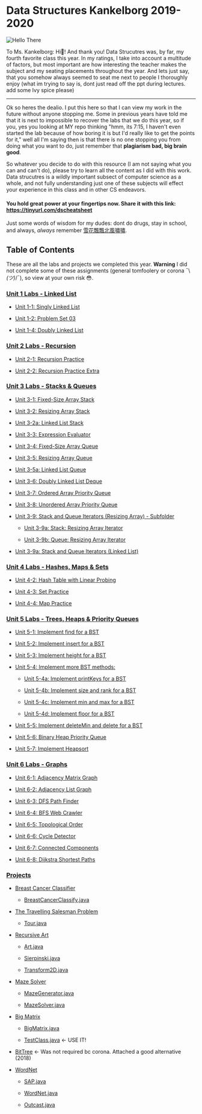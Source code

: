 # Data Structures Kankelborg 2019-2020
![Hello There](https://media.giphy.com/media/Nx0rz3jtxtEre/giphy.gif)

To Ms. Kankelborg: Hi:wave:! And thank you! Data Strucutres was, by far, my fourth favorite class this year. In my ratings, I take into account a multitude of factors, but most important are how interesting the teacher makes the subject and my seating placements throughout the year. And lets just say, that you somehow always seemed to seat me next to people I thoroughly enjoy (what im trying to say is, dont just read off the ppt during lectures. add some Ivy spice please)

____

Ok so heres the dealio. I put this here so that I can view my  work in the future without anyone stopping me. Some in previous years have told me that it is next to impossible to recover the labs that we do this year, so if you, yes you looking at MY repo thinking "hmm, its 7:15, I haven't even started the lab because of how boring it is but I'd really like to get the points for it," well all I'm saying then is that there is no one stopping you from doing what you want to do, just remember that **plagiarism bad, big brain good**. 

So whatever you decide to do with this resource (I am not saying what you can and can't do), please try to learn all the content as I did with this work. Data strucutres is a wildly important subsect of computer science as a whole, and not fully understanding just one of these subjects will effect your experience in this class and in other CS endeavors. 

#### You hold great power at your fingertips now. Share it with this link: https://tinyurl.com/dscheatsheet

Just some words of wisdom for my dudes: dont do drugs, stay in school, and always, *always* remember [雪花飄飄北風嘯嘯](https://youtu.be/W8x4m-qpmJ8?t=90).

## Table of Contents

These are all the labs and projects we completed this year. **Warning** I did not complete some of these assignments (general tomfoolery or corona ¯\\_(ツ)_/¯), so view at your own risk :flushed:.

### [Unit 1 Labs - Linked List](https://github.com/kinnerparikh/Data-Structures-Work/tree/master/Unit_1_Labs_LinkedList)

* [Unit 1-1: Singly Linked List](../master/Unit_1_Labs_LinkedList/SinglyLinkedList.java)
  
* [Unit 1-2: Problem Set 03](../master/Unit_1_Labs_LinkedList/ProblemSet03.java)
  
* [Unit 1-4: Doubly Linked List](../master/Unit_1_Labs_LinkedList/DoublyLinkedList.java)
    
### [Unit 2 Labs - Recursion](https://github.com/kinnerparikh/Data-Structures-Work/tree/master/Unit_2_Labs_Recursion)

* [Unit 2-1: Recursion Practice](../master/Unit_2_Labs_Recursion/RecursionPractice.java)
  
* [Unit 2-2: Recursion Practice Extra](../master/Unit_2_Labs_Recursion/RecursionPracticeExtra.java)

### [Unit 3 Labs - Stacks & Queues](https://github.com/kinnerparikh/Data-Structures-Work/tree/master/Unit_3_Labs_Stacks_Queues)

* [Unit 3-1: Fixed-Size Array Stack](../master/Unit_3_Labs_Stacks_Queues/FixedSizeArrayStack.java)

* [Unit 3-2: Resizing Array Stack](../master/Unit_3_Labs_Stacks_Queues/ResizingArrayStack.java)

* [Unit 3-2a: Linked List Stack](../master/Unit_3_Labs_Stacks_Queues/LinkedListStack.java)

* [Unit 3-3: Expression Evaluator](../master/Unit_3_Labs_Stacks_Queues/ExpressionEvaluator.java)

* [Unit 3-4: Fixed-Size Array Queue](../master/Unit_3_Labs_Stacks_Queues/FixedSizeArrayQueue.java)

* [Unit 3-5: Resizing Array Queue](../master/Unit_3_Labs_Stacks_Queues/ResizingArrayQueue.java)

* [Unit 3-5a: Linked List Queue](../master/Unit_3_Labs_Stacks_Queues/LinkedListQueue.java)

* [Unit 3-6: Doubly Linked List Deque](../master/Unit_3_Labs_Stacks_Queues/LinkedListDeque.java)

* [Unit 3-7: Ordered Array Priority Queue](https://www.youtube.com/watch?v=dQw4w9WgXcQ)

* [Unit 3-8: Unordered Array Priority Queue](https://www.youtube.com/watch?v=dQw4w9WgXcQ)

* [Unit 3-9: Stack and Queue Iterators (Resizing Array) - Subfolder](https://github.com/kinnerparikh/Data-Structures-Work/tree/master/Unit_3_Labs_Stacks_Queues/Iterators)

   * [Unit 3-9a: Stack: Resizing Array Iterator](../master/Unit_3_Labs_Stacks_Queues/Iterators/ResizingArrayStack.java)
   
   * [Unit 3-9b: Queue: Resizing Array Iterator](../master/Unit_3_Labs_Stacks_Queues/Iterators/ResizingArrayQueue.java)

* [Unit 3-9a: Stack and Queue Iterators (Linked List)](https://www.youtube.com/watch?v=dQw4w9WgXcQ)

### [Unit 4 Labs - Hashes, Maps & Sets](https://github.com/kinnerparikh/Data-Structures-Work/tree/master/Unit_4_Labs_Hashes_Maps_Sets)

* [Unit 4-2: Hash Table with Linear Probing](../master/Unit_4_Labs_Hashes_Maps_Sets/LinearProbingHashTable.java)

* [Unit 4-3: Set Practice](../master/Unit_4_Labs_Hashes_Maps_Sets/SetPractice.java)

* [Unit 4-4: Map Practice](../master/Unit_4_Labs_Hashes_Maps_Sets/MapPractice.java)

### [Unit 5 Labs - Trees, Heaps & Priority Queues](https://github.com/kinnerparikh/Data-Structures-Work/tree/master/Unit_5_Labs_Tree_Heaps_PQs)

* [Unit 5-1: Implement find for a BST](../master/Unit_5_Labs_Tree_Heaps_PQs/BSTFind.java)

* [Unit 5-2: Implement insert for a BST](../master/Unit_5_Labs_Tree_Heaps_PQs/BSTInsert.java)

* [Unit 5-3: Implement height for a BST](../master/Unit_5_Labs_Tree_Heaps_PQs/BSTHeight.java)

* [Unit 5-4: Implement more BST methods:](https://github.com/kinnerparikh/Data-Structures-Work/tree/master/Unit_5_Labs_Tree_Heaps_PQs/BST_Methods)

  * [Unit 5-4a: Implement printKeys for a BST](../master/Unit_5_Labs_Tree_Heaps_PQs/BST_Methods/BSTPrintKeys.java)
  
  * [Unit 5-4b: Implement size and rank for a BST](../master/Unit_5_Labs_Tree_Heaps_PQs/BST_Methods/BSTSize_Rank.java)
  
  * [Unit 5-4c: Implement min and max for a BST](../master/Unit_5_Labs_Tree_Heaps_PQs/BST_Methods/BSTMin_Max.java)
  
  * [Unit 5-4d: Implement floor for a BST](../master/Unit_5_Labs_Tree_Heaps_PQs/BST_Methods/BSTFloor.java)

* [Unit 5-5: Implement deleteMin and delete for a BST](../master/Unit_5_Labs_Tree_Heaps_PQs/BSTDelete_DeleteMin.java)

* [Unit 5-6: Binary Heap Priority Queue](../master/Unit_5_Labs_Tree_Heaps_PQs/BinaryHeapMaxPQ.java)

* [Unit 5-7: Implement Heapsort](../master/Unit_5_Labs_Tree_Heaps_PQs/Heapsort.java)

### [Unit 6 Labs - Graphs](https://github.com/kinnerparikh/Data-Structures-Work/tree/master/Unit_6_Graphs)

* [Unit 6-1: Adjacency Matrix Graph](../master/Unit_6_Graphs/AdjacencyMatrixGraph.java)

* [Unit 6-2: Adjacency List Graph](../master/Unit_6_Graphs/AdjacencyListGraph.java)

* [Unit 6-3: DFS Path Finder](../master/Unit_6_Graphs/DFSPathFinder.java)

* [Unit 6-4: BFS Web Crawler](../master/Unit_6_Graphs/BFSWebCrawler.java)

* [Unit 6-5: Topological Order](../master/Unit_6_Graphs/TopologicalOrder.java)

* [Unit 6-6: Cycle Detector](../master/Unit_6_Graphs/CycleDetector.java)

* [Unit 6-7: Connected Components](../master/Unit_6_Graphs/ConnectedComponents.java)

* [Unit 6-8: Dijkstra Shortest Paths](../master/Unit_6_Graphs/DijkstraShortestPaths.java)

### [Projects](https://github.com/kinnerparikh/Data-Structures-Work/tree/master/Projects)

* [Breast Cancer Classifier](https://github.com/kinnerparikh/Data-Structures-Work/tree/master/Projects/BreastCancerClassifier)
  
  * [BreastCancerClassify.java](../master/Projects/BreastCancerClassifier/src/BreastCancerClassify.java)
  
* [The Travelling Salesman Problem](https://github.com/kinnerparikh/Data-Structures-Work/tree/master/Projects/TravellingSalesman)

  * [Tour.java](../master/Projects/TravellingSalesman/src/Tour.java)
  
* [Recursive Art](https://github.com/kinnerparikh/Data-Structures-Work/tree/master/Projects/RecursiveArt)

  * [Art.java](../master/Projects/RecursiveArt/src/Art.java)
  
  * [Sierpinski.java](../master/Projects/RecursiveArt/src/Sierpinski.java)
  
  * [Transform2D.java](../master/Projects/RecursiveArt/src/Transform2D.java)
  
* [Maze Solver](https://github.com/kinnerparikh/Data-Structures-Work/tree/master/Projects/MazeSolver)

  * [MazeGenerator.java](../master/Projects/MazeSolver/src/MazeGenerator.java)
  
  * [MazeSolver.java](../master/Projects/MazeSolver/src/MazeSolver.java)
  
* [Big Matrix](https://github.com/kinnerparikh/Data-Structures-Work/tree/master/Projects/BigMatrix)

  * [BigMatrix.java](../master/Projects/BigMatrix/src/BigMatrix.java)
  
  * [TestClass.java](../master/Projects/BigMatrix/src/TestClass.java) <- USE IT!
  
* [BitTree](https://github.com/williamwang12/BitTreeProject) <- Was not required bc corona. Attached a good alternative (2018) 
  
* [WordNet](https://github.com/kinnerparikh/Data-Structures-Work/tree/master/Projects/WordNet)

  * [SAP.java](../master/Projects/WordNet/src/SAP.java)
  
  * [WordNet.java](../master/Projects/WordNet/src/WordNet.java)
  
  * [Outcast.java](../master/Projects/WordNet/src/Outcast.java)

